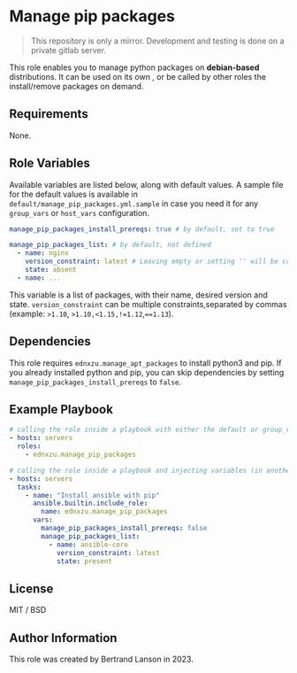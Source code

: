 Manage pip packages
=========
> This repository is only a mirror. Development and testing is done on a private gitlab server.

This role enables you to manage python packages on **debian-based** distributions. It can be used on its own , or be called by other roles the install/remove packages on demand.

Requirements
------------

None.

Role Variables
--------------
Available variables are listed below, along with default values. A sample file for the default values is available in `default/manage_pip_packages.yml.sample` in case you need it for any `group_vars` or `host_vars` configuration.

```yaml
manage_pip_packages_install_prereqs: true # by default, set to true
```
```yaml
manage_pip_packages_list: # by default, not defined
  - name: nginx
    version_constraint: latest # Leaving empty or setting '' will be considered as latest
    state: absent
  - name: ...
```
This variable is a list of packages, with their name, desired version and state. `version_constraint` can be multiple constraints,separated by commas (example: `>1.10`, `>1.10,<1.15,!=1.12`,`==1.13`).

Dependencies
------------

This role requires `ednxzu.manage_apt_packages` to install python3 and pip. If you already installed python and pip, you can skip dependencies by setting `manage_pip_packages_install_prereqs` to `false`.

Example Playbook
----------------

```yaml
# calling the role inside a playbook with either the default or group_vars/host_vars
- hosts: servers
  roles:
    - ednxzu.manage_pip_packages
```

```yaml
# calling the role inside a playbook and injecting variables (in another role for example)
- hosts: servers
  tasks:
    - name: "Install ansible with pip"
      ansible.builtin.include_role:
        name: ednxzu.manage_pip_packages
      vars:
        manage_pip_packages_install_prereqs: false
        manage_pip_packages_list:
          - name: ansible-core
            version_constraint: latest
            state: present
```

License
-------

MIT / BSD

Author Information
------------------

This role was created by Bertrand Lanson in 2023.